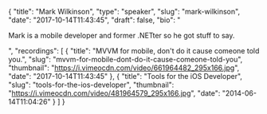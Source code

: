 {
  "title": "Mark Wilkinson",
  "type": "speaker",
  "slug": "mark-wilkinson",
  "date": "2017-10-14T11:43:45",
  "draft": false,
  "bio": "<p>Mark is a mobile developer and former .NETter so he got stuff to say.</p>",
  "recordings": [
    {
      "title": "MVVM for mobile, don't do it cause comeone told you.",
      "slug": "mvvm-for-mobile-dont-do-it-cause-comeone-told-you",
      "thumbnail": "https://i.vimeocdn.com/video/661964482_295x166.jpg",
      "date": "2017-10-14T11:43:45"
    },
    {
      "title": "Tools for the iOS Developer",
      "slug": "tools-for-the-ios-developer",
      "thumbnail": "https://i.vimeocdn.com/video/481964579_295x166.jpg",
      "date": "2014-06-14T11:04:26"
    }
  ]
}